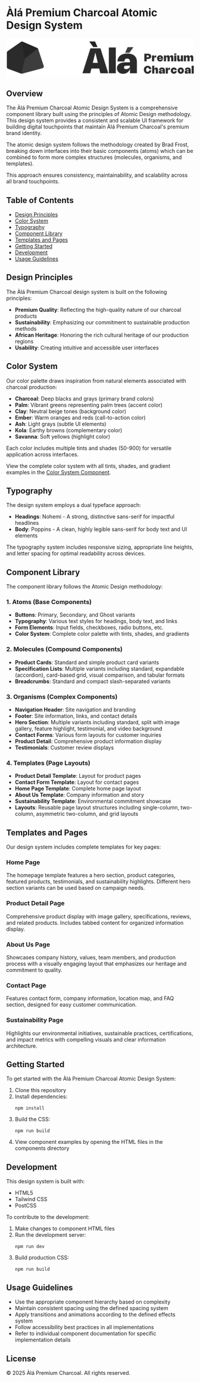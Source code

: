 # Àlá Premium Charcoal Atomic Design System

![Àlá Premium Charcoal Logo](img/logo-ala-horizontal.svg)

## Overview

The Àlá Premium Charcoal Atomic Design System is a comprehensive component library built using the principles of Atomic Design methodology. This design system provides a consistent and scalable UI framework for building digital touchpoints that maintain Àlá Premium Charcoal's premium brand identity.

The atomic design system follows the methodology created by Brad Frost, breaking down interfaces into their basic components (atoms) which can be combined to form more complex structures (molecules, organisms, and templates).

This approach ensures consistency, maintainability, and scalability across all brand touchpoints.

## Table of Contents

- [Design Principles](#design-principles)
- [Color System](#color-system)
- [Typography](#typography)
- [Component Library](#component-library)
- [Templates and Pages](#templates-and-pages)
- [Getting Started](#getting-started)
- [Development](#development)
- [Usage Guidelines](#usage-guidelines)

## Design Principles

The Àlá Premium Charcoal design system is built on the following principles:

- **Premium Quality**: Reflecting the high-quality nature of our charcoal products
- **Sustainability**: Emphasizing our commitment to sustainable production methods
- **African Heritage**: Honoring the rich cultural heritage of our production regions
- **Usability**: Creating intuitive and accessible user interfaces

## Color System

Our color palette draws inspiration from natural elements associated with charcoal production:

- **Charcoal**: Deep blacks and grays (primary brand colors)
- **Palm**: Vibrant greens representing palm trees (accent color)
- **Clay**: Neutral beige tones (background color)
- **Ember**: Warm oranges and reds (call-to-action color)
- **Ash**: Light grays (subtle UI elements)
- **Kola**: Earthy browns (complementary color)
- **Savanna**: Soft yellows (highlight color)

Each color includes multiple tints and shades (50-900) for versatile application across interfaces.

View the complete color system with all tints, shades, and gradient examples in the [Color System Component](components/atoms/color-system/color-system.html).

## Typography

The design system employs a dual typeface approach:

- **Headings**: Nohemi - A strong, distinctive sans-serif for impactful headlines
- **Body**: Poppins - A clean, highly legible sans-serif for body text and UI elements

The typography system includes responsive sizing, appropriate line heights, and letter spacing for optimal readability across devices.

## Component Library

The component library follows the Atomic Design methodology:

### 1. Atoms (Base Components)
- **Buttons**: Primary, Secondary, and Ghost variants
- **Typography**: Various text styles for headings, body text, and links
- **Form Elements**: Input fields, checkboxes, radio buttons, etc.
- **Color System**: Complete color palette with tints, shades, and gradients

### 2. Molecules (Compound Components)
- **Product Cards**: Standard and simple product card variants
- **Specification Lists**: Multiple variants including standard, expandable (accordion), card-based grid, visual comparison, and tabular formats
- **Breadcrumbs**: Standard and compact slash-separated variants

### 3. Organisms (Complex Components)
- **Navigation Header**: Site navigation and branding
- **Footer**: Site information, links, and contact details
- **Hero Section**: Multiple variants including standard, split with image gallery, feature highlight, testimonial, and video background
- **Contact Forms**: Various form layouts for customer inquiries
- **Product Detail**: Comprehensive product information display
- **Testimonials**: Customer review displays

### 4. Templates (Page Layouts)
- **Product Detail Template**: Layout for product pages
- **Contact Form Template**: Layout for contact pages
- **Home Page Template**: Complete home page layout
- **About Us Template**: Company information and story
- **Sustainability Template**: Environmental commitment showcase
- **Layouts**: Reusable page layout structures including single-column, two-column, asymmetric two-column, and grid layouts

## Templates and Pages

Our design system includes complete templates for key pages:

### Home Page
The homepage template features a hero section, product categories, featured products, testimonials, and sustainability highlights. Different hero section variants can be used based on campaign needs.

### Product Detail Page
Comprehensive product display with image gallery, specifications, reviews, and related products. Includes tabbed content for organized information display.

### About Us Page
Showcases company history, values, team members, and production process with a visually engaging layout that emphasizes our heritage and commitment to quality.

### Contact Page
Features contact form, company information, location map, and FAQ section, designed for easy customer communication.

### Sustainability Page
Highlights our environmental initiatives, sustainable practices, certifications, and impact metrics with compelling visuals and clear information architecture.

## Getting Started

To get started with the Àlá Premium Charcoal Atomic Design System:

1. Clone this repository
2. Install dependencies:
   ```
   npm install
   ```
3. Build the CSS:
   ```
   npm run build
   ```
4. View component examples by opening the HTML files in the components directory

## Development

This design system is built with:
- HTML5
- Tailwind CSS
- PostCSS

To contribute to the development:

1. Make changes to component HTML files
2. Run the development server:
   ```
   npm run dev
   ```
3. Build production CSS:
   ```
   npm run build
   ```

## Usage Guidelines

- Use the appropriate component hierarchy based on complexity
- Maintain consistent spacing using the defined spacing system
- Apply transitions and animations according to the defined effects system
- Follow accessibility best practices in all implementations
- Refer to individual component documentation for specific implementation details

## License

© 2025 Àlá Premium Charcoal. All rights reserved.
